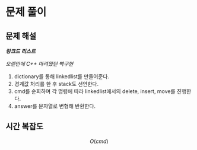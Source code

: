   # 문제 풀이

## 문제 해설

***링크드 리스트***

*오랜만에 C++ 마려웠던 빡구현*


1. dictionary를 통해 linkedlist를 만들어준다.
2. 경계값 처리를 한 후 stack도 선언한다.
3. cmd를 순회하며 각 명령에 따라 linkedlist에서의 delete, insert, move를 진행한다.
4. answer를 문자열로 변형해 반환한다.


## 시간 복잡도

$$O(cmd)$$

